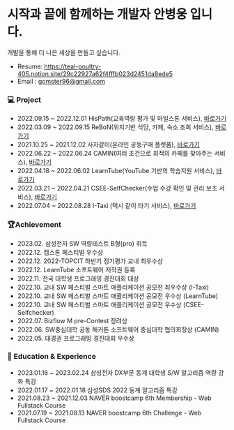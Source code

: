 # 시작과 끝에 함께하는 개발자 안병웅 입니다.
개발을 통해 더 나은 세상을 만들고 싶습니다. 
- Resume: https://teal-poultry-405.notion.site/29c22927a62f4fffb023d2451da8ede5
- Email : gomster96@gmail.com
### 💻 Project
- 2022.09.15 ~ 2022.12.01 HisPath(교육역량 평가 및 마일스톤 서비스), [바로가기](https://github.com/HisPath/HisPath-Server)
- 2022.03.09 ~ 2022.09.15 ReBoN(위치기반 식당, 카페, 숙소 조회 서비스), [바로가기](https://github.com/RE-BON/ReBoN)
- 2021.10.25 ~ 2021.12.02 사자같이(온라인 공동구매 플랫폼), [바로가기](https://github.com/gomster96/WEB19-sajagachi)
- 2022.06.22 ~ 2022.06.24 CAMIN(여러 조건으로 최적의 카페를 찾아주는 서비스), [바로가기](https://github.com/SW-HACKATHON-CAMIN/camin-server)
- 2022.04.18 ~ 2022.06.02 LearnTube(YouTube 기반의 학습지원 서비스), [바로가기](https://github.com/gomster96/LearnTube)
- 2022.03.21 ~ 2022.04.21 CSEE-SelfChecker(수업 수강 확인 및 관리 보조 서비스), [바로가기](https://github.com/gomster96/CSEE-SelfCheck)
- 2022.07.04 ~ 2022.08.28 I-Taxi (택시 같이 타기 서비스), [바로가기](https://github.com/I-Taxi/server)

### 🏆Achievement
- 2023.02. 삼성전자 SW 역량테스트 B형(pro) 취득
- 2022.12. 캡스톤 페스티벌 우수상
- 2022.12. 2022-TOPCIT 하반기 정기평가 교내 최우수상
- 2022.12. LearnTube 소프트웨어 저작권 등록
- 2022.11. 전국 대학생 프로그래밍 경진대회 대상
- 2022.10. 교내 SW 페스티벌 스마트 애플리케이션 공모전 최우수상 (I-Taxi)
- 2022.10. 교내 SW 페스티벌 스마트 애플리케이션 공모전 우수상 (LearnTube)
- 2022.10. 교내 SW 페스티벌 스마트 애플리케이션 공모전 우수상 (CSEE-Selfchecker)
- 2022.07. Bizflow M pre-Contest 장려상
- 2022.06. SW중심대학 공동 해커톤 소프트웨어 중심대학 협의회장상 (CAMIN)
- 2022.05. 대경권 프로그래밍 경진대회 우수상

### 📄 Education & Experience
- 2023.01.16 ~ 2023.02.24 삼성전자 DX부문 동계 대학생 S/W 알고리즘 역량 강화 특강
- 2022.01.17 ~ 2022.01.18 삼성SDS 2022 동계 알고리즘 특강
- 2021.08.23 ~ 2021.12.03 NAVER boostcamp 6th Membership - Web Fullstack Course
- 2021.07.19 ~ 2021.08.13 NAVER boostcamp 6th Challenge - Web Fullstack Course
